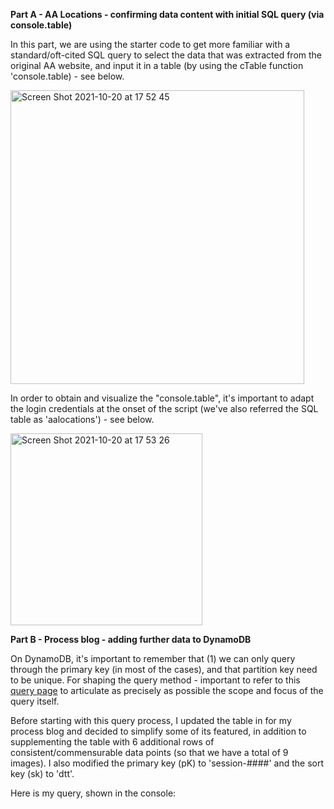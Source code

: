 
**Part A - AA Locations - confirming data content with initial SQL query (via console.table)**

In this part, we are using the starter code to get more familiar with a standard/oft-cited SQL query to select the data that was extracted from the original AA website, and input it in a table (by using the cTable function 'console.table) - see below.

<img width="470" alt="Screen Shot 2021-10-20 at 17 52 45" src="https://user-images.githubusercontent.com/82052220/138178062-6899e030-57cc-4659-bebf-7713d62e8bd4.png">

In order to obtain and visualize the "console.table", it's important to adapt the login credentials at the onset of the script (we've also referred the SQL table as 'aalocations') - see below.

<img width="307" alt="Screen Shot 2021-10-20 at 17 53 26" src="https://user-images.githubusercontent.com/82052220/138178073-bae5a2b1-0c95-4999-b84e-c200e8efe660.png">

**Part B -  Process blog - adding further data to DynamoDB**

On DynamoDB, it's important to remember that (1) we can only query through the primary key (in most of the cases), and that partition key need to be unique.
For shaping the query method - important to refer to this [query page](https://docs.aws.amazon.com/amazondynamodb/latest/APIReference/API_Query.html) to articulate as precisely as possible the scope and focus of the query itself.

Before starting with this query process, I updated the table in for my process blog and decided to simplify some of its featured, in addition to supplementing the table with 6 additional rows of consistent/commensurable data points (so that we have a total of 9 images). I also modified the primary key (pK) to 'session-####' and the sort key (sk) to 'dtt'.




Here is my query, shown in the console:



